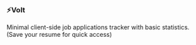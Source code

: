 ### ⚡Volt
Minimal client-side job applications tracker with basic statistics. <br>
(Save your resume for quick access)